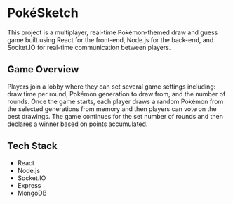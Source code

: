 # PokéSketch

This project is a multiplayer, real-time Pokémon-themed draw and guess game built using React for the front-end, Node.js for the back-end, and Socket.IO for real-time communication between players.

## Game Overview

Players join a lobby where they can set several game settings including: draw time per round, Pokémon generation to draw from, and the number of rounds. Once the game starts, each player draws a random Pokémon from the selected generations from memory and then players can vote on the best drawings. The game continues for the set number of rounds and then declares a winner based on points accumulated.

## Tech Stack
- React
- Node.js
- Socket.IO
- Express
- MongoDB
